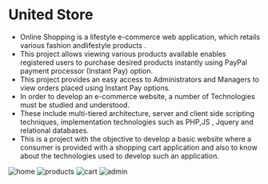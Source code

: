 # United Store

* Online Shopping is a lifestyle e-commerce web application, which retails various fashion andlifestyle products . 
* This project allows viewing various products available enables registered users to purchase desired products instantly using PayPal payment processor (Instant Pay) option.
* This project provides an easy access to Administrators and Managers to view orders placed using Instant Pay options.
* In order to develop an e-commerce website, a number of Technologies must be studied and understood. 
* These include multi-tiered architecture, server and client side scripting techniques, implementation technologies such as PHP,JS , Jquery and relational databases. 
* This is a project with the objective to develop a basic website where a consumer is provided with a shopping cart application and also to know about the technologies
used to develop such an application.



![home](https://user-images.githubusercontent.com/69053657/114251360-b8c06180-996e-11eb-8c63-445200f471be.gif) ![products](https://user-images.githubusercontent.com/69053657/114251462-1f457f80-996f-11eb-8dd4-22e3766e98c0.gif)
![cart](https://user-images.githubusercontent.com/69053657/114251781-52d4d980-9970-11eb-8f0b-1f5c44cc7c4a.gif)
![admin](https://user-images.githubusercontent.com/69053657/114251666-da6e1880-996f-11eb-97df-4be624846346.gif)
